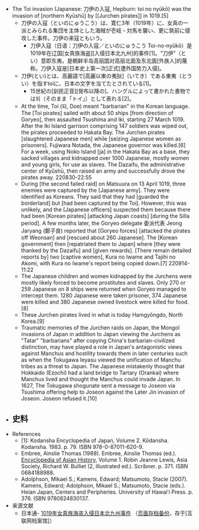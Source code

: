- The Toi invasion (Japanese: 刀伊の入寇, Hepburn: toi no nyūkō) was the invasion of [northern Kyūshū] by [[Jurchen pirates]] in 1019.[5]
    - 刀伊の入寇（といのにゅうこう）は、寛仁3年（1019年）に、女真の一派とみられる集団を主体とした海賊が壱岐・対馬を襲い、更に筑前に侵攻した事件。刀伊の来寇ともいう。
        - 刀伊入寇（日语：刀伊の入寇／といのにゅうこう Toi-no-nyūkō）是1019年在辽国[女真族海盗][入侵日本北九州]的事件[1]。“刀伊”（とい）意即东夷，是朝鲜半岛高丽国对高丽北面及东北面[外族人]的蔑称。刀伊入寇是[日本史上第一次]正式[遭外国势力入侵]。
    - 刀伊(とい)とは、高麗語で[高麗以東の夷狄]（いてき）である東夷（とうい）を指すtoiに、日本の文字を当てたとされている[1]。
        - 15世紀の[訓民正音][発布以降の]、ハングルによって書かれた書物では되（そのまま「トイ」）として表れる[2]。
    - At the time, Toi (되, Doe) meant "barbarian" in the Korean language. The [Toi pirates] sailed with about 50 ships [from direction of Goryeo], then assaulted Tsushima and Iki, starting 27 March 1019. After the Iki Island garrison comprising 147 soldiers was wiped out, the pirates proceeded to Hakata Bay. The Jurchen pirates [slaughtered Japanese men] while [seizing Japanese women as prisoners]. Fujiwara Notada, the Japanese governor was killed.[6] For a week, using Noko Island [ja] in the Hakata Bay as a base, they sacked villages and kidnapped over 1000 Japanese, mostly women and young girls, for use as slaves. The Dazaifu, the administrative center of Kyūshū, then raised an army and successfully drove the pirates away.
220830-22:55
    - During [the second failed raid] on Matsuura on 13 April 1019, three enemies were captured by the [Japanese army]. They were identified as Koreans. They said that they had [guarded the borderland] but [had been captured by the Toi]. However, this was unlikely, and the [Japanese officers] suspected them because there had been [Korean pirates] [attacking Japan coasts] [during the Silla period]. A few months later, the Goryeo delegate 委派代表 Jeong Jaryang (鄭子良) reported that [Goryeo forces] [attacked the pirates off Weonsan] and [rescued about 260 Japanese]. The [Korean government] then [repatriated them to Japan] where [they were thanked by the Dazaifu] and [given rewards]. [There remain detailed reports by] two [captive women], Kura no Iwame and Tajihi no Akomi, with Kura no Iwame's report being copied down.[7]
220914-11:22
    - The Japanese children and women kidnapped by the Jurchens were mostly likely forced to become prostitutes and slaves. Only 270 or 259 Japanese on 8 ships were returned when Goryeo managed to intercept them. 1280 Japanese were taken prisoner, 374 Japanese were killed and 380 Japanese owned livestock were killed for food.[8]
    - These Jurchen pirates lived in what is today Hamgyŏngdo, North Korea.[9]
    - Traumatic memories of the Jurchen raids on Japan, the Mongol invasions of Japan in addition to Japan viewing the Jurchens as "Tatar" "barbarians" after copying China's barbarian-civilized distinction, may have played a role in Japan's antagonistic views against Manchus and hostility towards them in later centuries such as when the Tokugawa Ieyasu viewed the unification of Manchu tribes as a threat to Japan. The Japanese mistakenly thought that Hokkaido (Ezochi) had a land bridge to Tartary (Orankai) where Manchus lived and thought the Manchus could invade Japan. In 1627, The Tokugawa shogunate sent a message to Joseon via Tsushima offering help to Joseon against the Later Jin invasion of Joseon. Joseon refused it.[10]
- 史料
    - 
- References
    - [1]: Kodansha Encyclopedia of Japan, Volume 2. Kōdansha. Kodansha. 1983. p. 79. ISBN 978-0-87011-620-9.
    - Embree, Ainslie Thomas (1988). Embree, Ainslie Thomas (ed.). [Encyclopedia of Asian History](https://books.google.com/books?id=TFIYAAAAIAAJ), Volume 1. Robin Jeanne Lewis, Asia Society, Richard W. Bulliet (2, illustrated ed.). Scribner. p. 371. ISBN 0684188988.
    - Adolphson, Mikael S.; Kamens, Edward; Matsumoto, Stacie (2007). Kamens, Edward; Adolphson, Mikael S.; Matsumoto, Stacie (eds.). Heian Japan, Centers and Peripheries. University of Hawaiʻi Press. p. 376. ISBN 9780824830137.
- 来源文献
    - 日本通- [1019年女真族海盗入侵日本北九州事件](http://www.517japan.com/viewnews-54794.html) （[页面存档备份](https://web.archive.org/web/20200728103708/http://www.517japan.com/viewnews-54794.html)，存于[互联网档案馆]）
